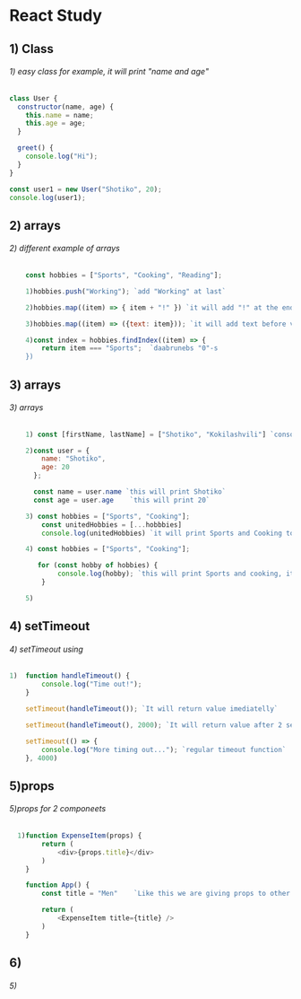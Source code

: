 # React Study

## 1) Class

###### 1) easy class for example, it will print "name and age"

```javascript
class User {
  constructor(name, age) {
    this.name = name;
    this.age = age;
  }

  greet() {
    console.log("Hi");
  }
}

const user1 = new User("Shotiko", 20);
console.log(user1);
```

## 2) arrays

###### 2) different example of arrays

```javascript
    const hobbies = ["Sports", "Cooking", "Reading"];

    1)hobbies.push("Working"); `add "Working" at last`

    2)hobbies.map((item) => { item + "!" }) `it will add "!" at the end of each item`

    3)hobbies.map((item) => ({text: item})); `it will add text before value each element`

    4)const index = hobbies.findIndex((item) => {
        return item === "Sports";  `daabrunebs "0"-s
    })


```

## 3) arrays

###### 3) arrays

```javascript
    1) const [firstName, lastName] = ["Shotiko", "Kokilashvili"] `console.log(firstname) will print Shotiko and console.log(lastname) will print kokilashvili`

    2)const user = {
        name: "Shotiko",
        age: 20
      };

      const name = user.name `this will print Shotiko`
      const age = user.age    `this will print 20`

    3) const hobbies = ["Sports", "Cooking"];
        const unitedHobbies = [...hobbbies]
        console.log(unitedHobbies) `it will print Sports and Cooking together for this: ...`

    4) const hobbies = ["Sports", "Cooking"];

       for (const hobby of hobbies) {
            console.log(hobby); `this will print Sports and cooking, it's just a loop`
        }

    5)
```

## 4) setTimeout

###### 4) setTimeout using

```javascript
1)  function handleTimeout() {
        console.log("Time out!");
    }

    setTimeout(handleTimeout()); `It will return value imediatelly`

    setTimeout(handleTimeout(), 2000); `It will return value after 2 second`

    setTimeout(() => {
        console.log("More timing out..."); `regular timeout function`
    }, 4000)

```

## 5)props

###### 5)props for 2 componeets

```javascript
  1)function ExpenseItem(props) {
        return (
            <div>{props.title}</div>
        )
    }

    function App() {
        const title = "Men"    `Like this we are giving props to other components`

        return (
            <ExpenseItem title={title} />
        )
    }
```

## 6) 

###### 5)

```javascript

```